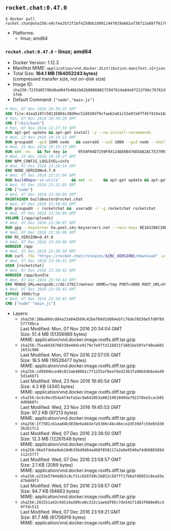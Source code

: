 ## `rocket.chat:0.47.0`

```console
$ docker pull rocket.chat@sha256:e9cfee2b72f1bf4258bb1d0911447019a662af38713a88f761709eec3dda8da8
```

-	Platforms:
	-	linux; amd64

### `rocket.chat:0.47.0` - linux; amd64

-	Docker Version: 1.12.3
-	Manifest MIME: `application/vnd.docker.distribution.manifest.v2+json`
-	Total Size: **164.1 MB (164052243 bytes)**  
	(compressed transfer size, not on-disk size)
-	Image ID: `sha256:7235d05706d8ad04fb46b2b62b8886002f294761da84e9f222f66c76761d1feb`
-	Default Command: `["node","main.js"]`

```dockerfile
# Mon, 07 Nov 2016 20:30:25 GMT
ADD file:41ea5187c50116884c38d9ec51d920d79cfaeb2a61c52e07a97f457419a10a4f in / 
# Mon, 07 Nov 2016 20:30:26 GMT
CMD ["/bin/bash"]
# Mon, 07 Nov 2016 22:27:33 GMT
RUN apt-get update && apt-get install -y --no-install-recommends 		ca-certificates 		curl 		wget 	&& rm -rf /var/lib/apt/lists/*
# Wed, 23 Nov 2016 19:19:21 GMT
RUN groupadd --gid 1000 node   && useradd --uid 1000 --gid node --shell /bin/bash --create-home node
# Wed, 23 Nov 2016 19:19:27 GMT
RUN set -ex   && for key in     9554F04D7259F04124DE6B476D5A82AC7E37093B     94AE36675C464D64BAFA68DD7434390BDBE9B9C5     0034A06D9D9B0064CE8ADF6BF1747F4AD2306D93     FD3A5288F042B6850C66B31F09FE44734EB7990E     71DCFD284A79C3B38668286BC97EC7A07EDE3FC1     DD8F2338BAE7501E3DD5AC78C273792F7D83545D     B9AE9905FFD7803F25714661B63B535A4C206CA9     C4F0DFFF4E8C1A8236409D08E73BC641CC11F4C8   ; do     gpg --keyserver ha.pool.sks-keyservers.net --recv-keys "$key";   done
# Wed, 23 Nov 2016 19:19:27 GMT
ENV NPM_CONFIG_LOGLEVEL=info
# Wed, 07 Dec 2016 23:20:54 GMT
ENV NODE_VERSION=4.7.0
# Wed, 07 Dec 2016 23:21:04 GMT
RUN buildDeps='xz-utils'     && set -x     && apt-get update && apt-get install -y $buildDeps --no-install-recommends     && rm -rf /var/lib/apt/lists/*     && curl -SLO "https://nodejs.org/dist/v$NODE_VERSION/node-v$NODE_VERSION-linux-x64.tar.xz"     && curl -SLO "https://nodejs.org/dist/v$NODE_VERSION/SHASUMS256.txt.asc"     && gpg --batch --decrypt --output SHASUMS256.txt SHASUMS256.txt.asc     && grep " node-v$NODE_VERSION-linux-x64.tar.xz\$" SHASUMS256.txt | sha256sum -c -     && tar -xJf "node-v$NODE_VERSION-linux-x64.tar.xz" -C /usr/local --strip-components=1     && rm "node-v$NODE_VERSION-linux-x64.tar.xz" SHASUMS256.txt.asc SHASUMS256.txt     && apt-get purge -y --auto-remove $buildDeps     && ln -s /usr/local/bin/node /usr/local/bin/nodejs
# Wed, 07 Dec 2016 23:21:05 GMT
CMD ["node"]
# Wed, 07 Dec 2016 23:58:04 GMT
MAINTAINER buildmaster@rocket.chat
# Wed, 07 Dec 2016 23:58:05 GMT
RUN groupadd -r rocketchat &&  useradd -r -g rocketchat rocketchat
# Wed, 07 Dec 2016 23:58:06 GMT
VOLUME [/app/uploads]
# Wed, 07 Dec 2016 23:58:07 GMT
RUN gpg --keyserver ha.pool.sks-keyservers.net --recv-keys 0E163286C20D07B9787EBE9FD7F9D0414FD08104
# Wed, 07 Dec 2016 23:58:08 GMT
ENV RC_VERSION=0.47.0
# Wed, 07 Dec 2016 23:58:08 GMT
WORKDIR /app
# Wed, 07 Dec 2016 23:58:39 GMT
RUN curl -fSL "https://rocket.chat/releases/${RC_VERSION}/download" -o rocket.chat.tgz &&  curl -fSL "https://rocket.chat/releases/${RC_VERSION}/asc" -o rocket.chat.tgz.asc &&  gpg --batch --verify rocket.chat.tgz.asc rocket.chat.tgz &&  tar zxvf rocket.chat.tgz &&  rm rocket.chat.tgz rocket.chat.tgz.asc &&  cd bundle/programs/server &&  npm install
# Wed, 07 Dec 2016 23:58:41 GMT
USER [rocketchat]
# Wed, 07 Dec 2016 23:58:42 GMT
WORKDIR /app/bundle
# Wed, 07 Dec 2016 23:58:42 GMT
ENV MONGO_URL=mongodb://db:27017/meteor HOME=/tmp PORT=3000 ROOT_URL=http://localhost:3000 Accounts_AvatarStorePath=/app/uploads
# Wed, 07 Dec 2016 23:58:43 GMT
EXPOSE 3000/tcp
# Wed, 07 Dec 2016 23:58:43 GMT
CMD ["node" "main.js"]
```

-	Layers:
	-	`sha256:386a066cd84a33a04d560c42bef66d1dd64ebfc76de78550e5fd0f8d57778bca`  
		Last Modified: Mon, 07 Nov 2016 20:34:04 GMT  
		Size: 51.4 MB (51356989 bytes)  
		MIME: application/vnd.docker.image.rootfs.diff.tar.gzip
	-	`sha256:75ea8418708338e40dce9179cfe97fd116831f1601be50fef48ea6011653c986`  
		Last Modified: Mon, 07 Nov 2016 22:57:05 GMT  
		Size: 18.5 MB (18528477 bytes)  
		MIME: application/vnd.docker.image.rootfs.diff.tar.gzip
	-	`sha256:cd9504bce48c013a648681c7f1255af8ee7ded2363fa98b54b6a4a495d1a6b71`  
		Last Modified: Wed, 23 Nov 2016 19:45:54 GMT  
		Size: 4.3 KB (4345 bytes)  
		MIME: application/vnd.docker.image.rootfs.diff.tar.gzip
	-	`sha256:bcdc0ec954a4f4efa5ac9a642053a9821981049da792378ee5cacb854d6968fc`  
		Last Modified: Wed, 23 Nov 2016 19:45:53 GMT  
		Size: 97.2 KB (97213 bytes)  
		MIME: application/vnd.docker.image.rootfs.diff.tar.gzip
	-	`sha256:1f7501c61ea84b3838e9a4b3e7a5308c4bc46ece2d539dfc59e85d303b2b1fc1`  
		Last Modified: Wed, 07 Dec 2016 23:36:50 GMT  
		Size: 12.3 MB (12261548 bytes)  
		MIME: application/vnd.docker.image.rootfs.diff.tar.gzip
	-	`sha256:96a5fdebe0ab10d6356d9d64ad68f858117a2a0e9540af4db088589d112c5777`  
		Last Modified: Wed, 07 Dec 2016 23:58:57 GMT  
		Size: 2.1 KB (2089 bytes)  
		MIME: application/vnd.docker.image.rootfs.diff.tar.gzip
	-	`sha256:e233e5794ddb3c8cf31c0287d9c2b052c587ff17bbafd8853c8ead3e47bdd9f3`  
		Last Modified: Wed, 07 Dec 2016 23:58:57 GMT  
		Size: 94.7 KB (94663 bytes)  
		MIME: application/vnd.docker.image.rootfs.diff.tar.gzip
	-	`sha256:292551a43c94514a309ce0c332c1ae6df05c7de54571d03f000e05cd4ffdc512`  
		Last Modified: Wed, 07 Dec 2016 23:59:21 GMT  
		Size: 81.7 MB (81706919 bytes)  
		MIME: application/vnd.docker.image.rootfs.diff.tar.gzip
